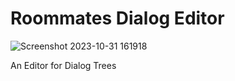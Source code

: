 # Roommates Dialog Editor
![Screenshot 2023-10-31 161918](https://github.com/CQVan/Roommates-Dialog-Editor/assets/122342399/6bc65ad7-5f80-45aa-8ce3-fafaf5efce46)

 An Editor for Dialog Trees
